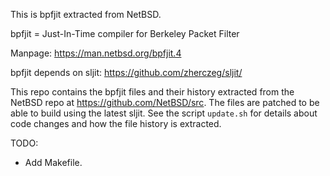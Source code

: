 This is bpfjit extracted from NetBSD.

bpfjit = Just-In-Time compiler for Berkeley Packet Filter

Manpage: https://man.netbsd.org/bpfjit.4

bpfjit depends on sljit: https://github.com/zherczeg/sljit/

This repo contains the bpfjit files and their history extracted from the NetBSD
repo at https://github.com/NetBSD/src. The files are patched to be able
to build using the latest sljit. See the script `update.sh` for details
about code changes and how the file history is extracted.

TODO:

- Add Makefile.
